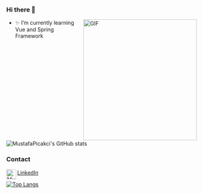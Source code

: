 ### Hi there 👋

<!--
**MustafaPicakci/MustafaPicakci** is a ✨ _special_ ✨ repository because its `README.md` (this file) appears on your GitHub profile.
-->
<img align="right" alt="GIF" src="https://cdn.dribbble.com/users/2344801/screenshots/4774578/alphatestersanimation2.gif?raw=true" width="300" height="320"/>



- ✨ I’m currently learning Vue and Spring Framework




![MustafaPicakci's GitHub stats](https://github-readme-stats.vercel.app/api?username=MustafaPicakci) 



### Contact

<img align="left" alt="Mustafa's LinkdeIN" width="26px" src="https://image.flaticon.com/icons/png/512/174/174857.png"/>
<a href="https://www.linkedin.com/in/mustafa-p%C4%B1%C3%A7ak%C3%A7%C4%B1-4b4525174/" target="_blank">LinkedIn</a>

[![Top Langs](https://github-readme-stats.vercel.app/api/top-langs/?username=anuraghazra&layout=compact)](https://github.com/anuraghazra/github-readme-stats)
